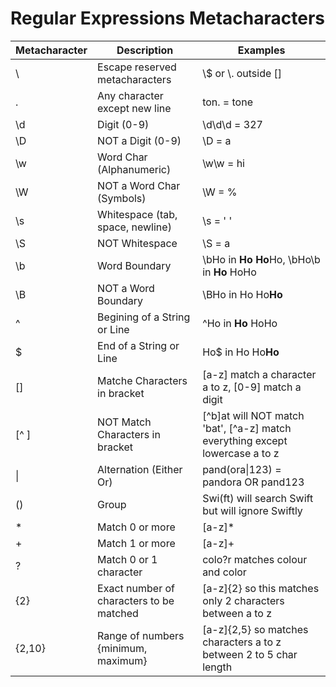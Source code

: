 # Regular Expressions Metacharacters

| Metacharacter | Description | Examples |
| --- | --- | --- |
| \ | Escape reserved metacharacters | \\$ or \\. outside [] |
| . | Any character except new line | ton. = tone |
| \d | Digit (0-9) | \d\d\d = 327 |
| \D | NOT a Digit (0-9) | \D = a |
| \w | Word Char (Alphanumeric) | \w\w = hi |
| \W | NOT a Word Char (Symbols) | \W = % |
| \s | Whitespace (tab, space, newline) | \s = ' ' |
| \S | NOT Whitespace | \S = a |
| \b | Word Boundary | \bHo in **Ho** **Ho**Ho, \bHo\b in **Ho** HoHo |
| \B | NOT a Word Boundary | \BHo in  Ho Ho**Ho** |
| ^ | Begining of a String or Line | ^Ho in **Ho** HoHo |
| $ | End of a String or Line | Ho$ in Ho Ho**Ho** |
| [] | Matche Characters in bracket | [a-z] match a character a to z, [0-9] match a digit |
| [^ ] | NOT Match Characters in bracket | [^b]at will NOT match 'bat', [^a-z] match everything except lowercase a to z |
| \| | Alternation (Either Or) | pand(ora\|123) = pandora OR pand123 |
| () | Group | Swi(ft) will search Swift but will ignore Swiftly |
| * | Match 0 or more | [a-z]* |
| + | Match 1 or more | [a-z]+ |
| ? | Match 0 or 1 character | colo?r matches colour and color |
| {2} | Exact number of characters to be matched | [a-z]{2} so this matches only 2 characters between a to z |
| {2,10} | Range of numbers {minimum, maximum} | [a-z]{2,5} so matches characters a to z between 2 to 5 char length |
